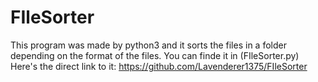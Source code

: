 # FIleSorter
This program was made by python3 and it sorts the files in a folder depending on the format of the files.
You can finde it in (FIleSorter.py)
Here's the direct link to it:
https://github.com/Lavenderer1375/FIleSorter
